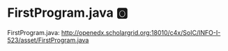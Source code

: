 FirstProgram.java :o2:
=====================

FirstProgram.java:
<http://openedx.scholargrid.org:18010/c4x/SoIC/INFO-I-523/asset/FirstProgram.java>

